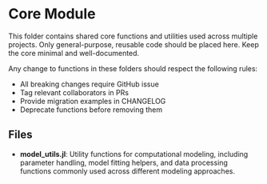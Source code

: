 # Core Module

This folder contains shared core functions and utilities used across multiple projects. Only general-purpose, reusable code should be placed here. Keep the core minimal and well-documented.

Any change to functions in these folders should respect the following rules:
- All breaking changes require GitHub issue
- Tag relevant collaborators in PRs
- Provide migration examples in CHANGELOG
- Deprecate functions before removing them

## Files

- **model_utils.jl**: Utility functions for computational modeling, including parameter handling, model fitting helpers, and data processing functions commonly used across different modeling approaches.

